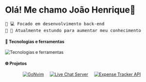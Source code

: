 <h1>Olá! Me chamo João Henrique👋</h1>

<samp>
🔹 💻 Focado em desenvolvimento back-end 
<br>🔹 📖 Atualmente estundo para aumentar meu conhecimento 

</samp>

<br>

#### 🔭 Tecnologias e ferramentas 
<img src="https://skillicons.dev/icons?i=tailwind,react,javascript,nodejs,go,typescript,express,mongodb,postgresql,git" alt="Tecnologias e ferramentas" />
</div>

#### 🌐 Projetos

<div align="center" style="display: flex; flex-wrap: wrap; gap: 20px; justify-content: center;">
  <a href="https://github.com/jhenriquem/GoNvim">
    <img src="https://github-readme-stats.vercel.app/api/pin/?username=jhenriquem&repo=GoNvim&theme=nord" alt="GoNvim">
  </a>
  <a href="https://github.com/jhenriquem/live-chat-server">
    <img src="https://github-readme-stats.vercel.app/api/pin/?username=jhenriquem&repo=live-chat-server&theme=nord" alt="Live Chat Server">
  </a>
  
  
  <a href="https://github.com/jhenriquem/expense-tracker-api">
    <img src="https://github-readme-stats.vercel.app/api/pin/?username=jhenriquem&repo=expense-tracker-api&theme=nord" alt="Expense Tracker API">
  </a>
  
</div>
